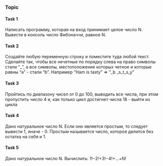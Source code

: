 ### Topic 

#### Task 1
Написать программу, которая на вход принимает целое число N. Вывести в консоль 
число Фибоначчи, равное N.

#### Task 2
Создайте любую переменную строку и поместите туда любой текст. Сделайте так, 
чтобы все нечетные по порядку слева на право символы стали “_”, а все символы, 
местоположение которых четное и которые равны “a” - стали “b”. Например “Ham is tasty” => 
“_b _s_t_s_y”

#### Task 3
Пройтись по диапазону чисел от 0 до 100, выводить все числа, при этом пропустить 
число 4 и, как только цикл достигнет числа 18 - выйти из цикла

#### Task 4
Дано натуральное число N. Если оно является простым, то следует вывести 1, иначе - 0. Простым называется число, которое делится без остатка на себя и 1. 

#### Task 5
Дано натуральное число N. Вычислить: 1!−2!+3!−4!+...+N!

